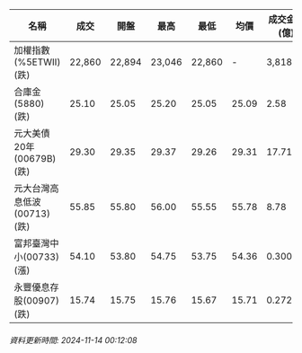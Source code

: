 | 名稱 | 成交 | 開盤 | 最高 | 最低 | 均價 | 成交金額(億) | 昨收 | 漲跌幅 | 漲跌 | 總量 | 昨量 | 振幅 |
| -------- | -------- | -------- | -------- |-------- | -------- | -------- |-------- |-------- |-------- | -------- | -------- |-------- |
|加權指數(%5ETWII) (跌)|22,860|22,894|23,046|22,860|-|3,818.71|22,981|0.53%|121.54|7,395,396|0|0.81%|
|合庫金(5880) (跌)|25.10|25.05|25.20|25.05|25.09|2.58|25.20|0.40%|0.10|10,290|14,788|0.60%|
|元大美債20年(00679B) (跌)|29.30|29.35|29.37|29.26|29.31|17.71|29.77|1.58%|0.47|60,417|65,689|0.37%|
|元大台灣高息低波(00713) (跌)|55.85|55.80|56.00|55.55|55.78|8.78|55.95|0.18%|0.10|15,739|26,291|0.80%|
|富邦臺灣中小(00733) (漲)|54.10|53.80|54.75|53.75|54.36|0.300|54.05|0.09%|0.05|552|819|1.85%|
|永豐優息存股(00907) (跌)|15.74|15.75|15.76|15.67|15.71|0.272|15.77|0.19%|0.03|1,734|1,908|0.57%|
###### 資料更新時間: 2024-11-14 00:12:08
